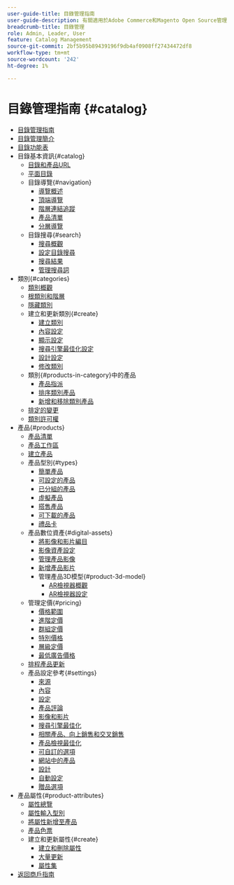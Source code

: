 ```yaml
---
user-guide-title: 目錄管理指南
user-guide-description: 有關適用於Adobe Commerce和Magento Open Source管理員以及電子商務行銷人員的目錄管理功能的完整資訊。
breadcrumb-title: 目錄管理
role: Admin, Leader, User
feature: Catalog Management
source-git-commit: 2bf5b95b89439196f9db4af0908ff27434472df8
workflow-type: tm+mt
source-wordcount: '242'
ht-degree: 1%

---
```



# 目錄管理指南 {#catalog}

+ [目錄管理指南](guide-overview.md)
+ [目錄管理簡介](introduction.md)
+ [目錄功能表](catalog-menu.md)
+ 目錄基本資訊{#catalog}
   + [目錄和產品URL](catalog-urls.md)
   + [平面目錄](catalog-flat.md)
   + 目錄導覽{#navigation}
      + [導覽概述](navigation.md)
      + [頂端導覽](navigation-top.md)
      + [階層連結追蹤](navigation-breadcrumb-trail.md)
      + [產品清單](navigation-product-listings.md)
      + [分層導覽](navigation-layered.md)
   + 目錄搜尋{#search}
      + [搜尋概觀](search.md)
      + [設定目錄搜尋](search-configuration.md)
      + [搜尋結果](search-results.md)
      + [管理搜尋詞](search-terms.md)
+ 類別{#categories}
   + [類別概觀](categories.md)
   + [根類別和階層](category-root.md)
   + [隱藏類別](category-hidden.md)
   + 建立和更新類別{#create}
      + [建立類別](category-create.md)
      + [內容設定](categories-content-settings.md)
      + [顯示設定](categories-display-settings.md)
      + [搜尋引擎最佳化設定](categories-search-engine-optimization.md)
      + [設計設定](categories-custom-design.md)
      + [修改類別](category-modify.md)
   + 類別{#products-in-category}中的產品
      + [產品指派](categories-product-assignments.md)
      + [排序類別產品](category-products-sort.md)
      + [新增和移除類別產品](category-products-add.md)
   + [排定的變更](category-scheduled-changes.md)
   + [類別許可權](category-permissions.md)
+ 產品{#products}
   + [產品清單](products-list.md)
   + [產品工作區](product-workspace.md)
   + [建立產品](product-create.md)
   + 產品型別{#types}
      + [簡單產品](product-create-simple.md)
      + [可設定的產品](product-create-configurable.md)
      + [已分組的產品](product-create-grouped.md)
      + [虛擬產品](product-create-virtual.md)
      + [搭售產品](product-create-bundle.md)
      + [可下載的產品](product-create-downloadable.md)
      + [禮品卡](product-gift-card-create.md)
   + 產品數位資產{#digital-assets}
      + [將影像和影片編目](catalog-images-video.md)
      + [影像資產設定](product-image-config.md)
      + [管理產品影像](product-image.md)
      + [新增產品影片](product-video.md)
      + 管理產品3D模型{#product-3d-model}
         + [AR檢視器概觀](ar-viewer-overview.md)
         + [AR檢視器設定](ar-viewer-setup.md)
   + 管理定價{#pricing}
      + [價格範圍](catalog-price-scope.md)
      + [進階定價](pricing-advanced.md)
      + [群組定價](product-price-group.md)
      + [特別價格](product-price-special.md)
      + [層級定價](product-price-tier.md)
      + [最低廣告價格](product-price-minimum-advertised.md)
   + [排程產品更新](product-scheduled-changes.md)
   + 產品設定參考{#settings}
      + [來源](sources.md)
      + [內容](product-content.md)
      + [設定](product-configurations.md)
      + [產品評論](settings-advanced-product-reviews.md)
      + [影像和影片](product-images-and-video.md)
      + [搜尋引擎最佳化](product-search-engine-optimization.md)
      + [相關產品、向上銷售和交叉銷售](related-products-up-sells-cross-sells.md)
      + [產品檢視最佳化](product-view-optimization.md)
      + [可自訂的選項](settings-advanced-custom-options.md)
      + [網站中的產品](settings-basic-websites.md)
      + [設計](settings-advanced-design.md)
      + [自動設定](product-autosettings.md)
      + [贈品選項](product-gift-options.md)
+ 產品屬性{#product-attributes}
   + [屬性總覽](product-attributes.md)
   + [屬性輸入型別](attributes-input-types.md)
   + [將屬性新增至產品](product-attributes-add.md)
   + [產品色票](swatches.md)
   + 建立和更新屬性{#create}
      + [建立和刪除屬性](attribute-product-create.md)
      + [大量更新](bulk-product-attribute-update.md)
      + [屬性集](attribute-sets.md)
+ [返回商戶指南](https://experienceleague.adobe.com/en/docs/commerce-admin/user-guides/home)


